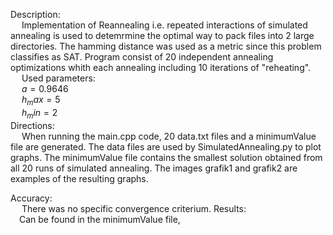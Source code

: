 Description: <br> &emsp; Implementation of Reannealing i.e. repeated interactions of simulated annealing is used to detemrmine the optimal way to pack files into 2 large directories. The hamming distance was used as a metric since this problem classifies as SAT. Program consist of 20 independent annealing optimizations whith each annealing including 10 iterations of "reheating".
<br> &emsp; Used parameters:
<br> &emsp; $a = 0.9646$
<br> &emsp; $h_max = 5$
<br> &emsp; $h_min = 2$
<br>Directions:
<br> &emsp; When running the main.cpp code, 20 data.txt files and a minimumValue file are generated.
The data files are used by SimulatedAnnealing.py to plot graphs.
The minimumValue file contains the smallest solution obtained from all 20 runs of simulated annealing.
The images grafik1 and grafik2 are examples of the resulting graphs.

Accuracy: <br> &emsp; There was no specific convergence criterium.
Results: <br> &emsp;Can be found in the minimumValue file,


